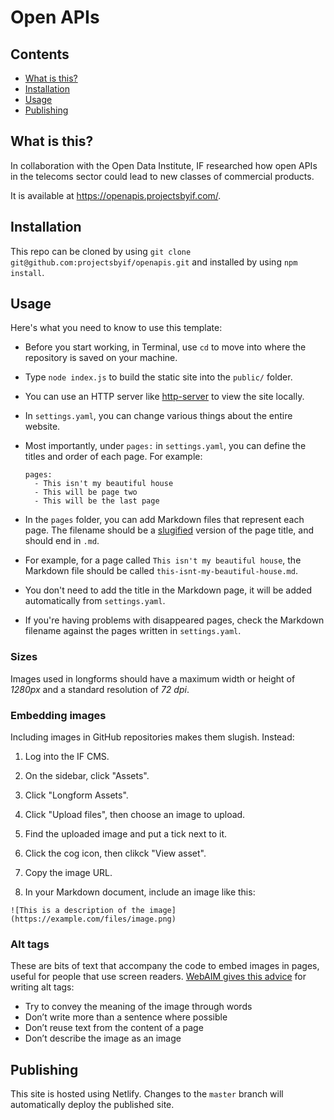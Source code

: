 # Open APIs

## Contents

* [What is this?](#what-is-this)
* [Installation](#installation)
* [Usage](#usage)
* [Publishing](#publishing)

## What is this?

In collaboration with the Open Data Institute, IF researched how open APIs in the telecoms sector could lead to new classes of commercial products.

It is available at https://openapis.projectsbyif.com/.

## Installation

This repo can be cloned by using `git clone git@github.com:projectsbyif/openapis.git` and installed by using `npm install`.

## Usage

Here's what you need to know to use this template:

* Before you start working, in Terminal, use `cd` to move into where the repository is saved on your machine.

* Type `node index.js` to build the static site into the `public/` folder.

* You can use an HTTP server like [http-server](https://www.npmjs.com/package/http-server) to view the site locally.

* In `settings.yaml`, you can change various things about the entire website.

* Most importantly, under `pages:` in `settings.yaml`, you can define the titles and order of each page. For example:

  ```
  pages:
    - This isn't my beautiful house
    - This will be page two
    - This will be the last page
  ```

* In the `pages` folder, you can add Markdown files that represent each page. The filename should be a [slugified](https://en.wikipedia.org/wiki/Semantic_URL#Slug) version of the page title, and should end in `.md`.

* For example, for a page called `This isn't my beautiful house`, the Markdown file should be called `this-isnt-my-beautiful-house.md`.

* You don't need to add the title in the Markdown page, it will be added automatically from `settings.yaml`.

* If you're having problems with disappeared pages, check the Markdown filename against the pages written in `settings.yaml`.

### Sizes

Images used in longforms should have a maximum width or height of *1280px* and a standard resolution of *72 dpi*.

### Embedding images

Including images in GitHub repositories makes them slugish. Instead:

1. Log into the IF CMS.

2. On the sidebar, click "Assets".

3. Click "Longform Assets".

4. Click "Upload files", then choose an image to upload.

5. Find the uploaded image and put a tick next to it.

6. Click the cog icon, then clikck "View asset".

7. Copy the image URL.

8. In your Markdown document, include an image like this:

```
![This is a description of the image](https://example.com/files/image.png)
```

### Alt tags

These are bits of text that accompany the code to embed images in pages, useful for people that use screen readers. [WebAIM gives this advice](http://webaim.org/techniques/alttext/) for writing alt tags:

* Try to convey the meaning of the image through words
* Don’t write more than a sentence where possible
* Don’t reuse text from the content of a page
* Don’t describe the image as an image

## Publishing

This site is hosted using Netlify. Changes to the `master` branch will automatically deploy the published site.
